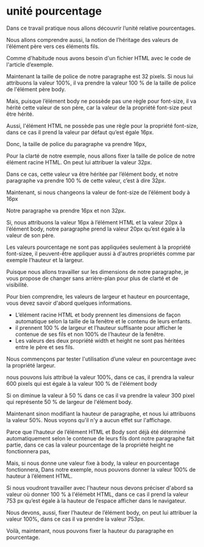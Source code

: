 #  unité pourcentage

Dans ce travail pratique nous allons découvrir l’unité relative pourcentages.

Nous allons comprendre aussi, la notion de l’héritage des valeurs de l’élément père vers ces éléments fils. 

Comme d'habitude nous avons besoin d'un fichier HTML avec le code de l'article d’exemple. 

Maintenant la taille de police de notre paragraphe est 32 pixels.
 Si nous lui attribuons la valeur 100%, il va prendre la valeur 100 % de la taille de police de l'élément père body.

Mais, puisque l’élément body ne possède pas une règle pour font-size, il va hérité cette valeur de son père, car la valeur de la propriété font-size peut être hérité.

Aussi, l'élément HTML ne possède pas une règle pour la propriété font-size, dans ce cas il prend la valeur par défaut qu’est égale 16px. 

Donc, la taille de police du paragraphe va prendre 16px, 

Pour la clarté de notre exemple, nous allons fixer la taille de police de notre élément racine HTML. On peut lui attribuer la valeur 32px.

Dans ce cas, cette valeur va être héritée par l’élément body, et notre paragraphe va prendre 100 % de cette valeur, c’est à dire 32px.

Maintenant, si nous changeons la valeur de font-size de l’élément body à 16px

Notre paragraphe va prendre 16px et non 32px.

Si, nous attribuons la valeur 16px à l’élément HTML et la valeur 20px à l’élément body, 
notre paragraphe prend la valeur 20px qu’est égale à la valeur de son père.


Les valeurs pourcentage ne sont pas appliquées seulement à la propriété font-sizee, il peuvent-être appliquer aussi à d'autres propriétés comme par exemple l’hauteur et la largeur.

Puisque nous allons travailler sur les dimensions de notre paragraphe, je vous propose de changer sans arrière-plan pour plus de clarté et de visibilité.

Pour bien comprendre, les valeurs de largeur et hauteur en pourcentage, vous devez savoir d'abord quelques informations.

- L’élément racine HTML et body prennent les dimensions de façon automatique selon la taille de la fenêtre et le contenu de leurs enfants. 
- il prennent 100 % de largeur et l’hauteur suffisante pour afficher le contenue de ses fils et non 100% de l’hauteur de la fenêtre.
- Les valeurs des deux propriété width et height ne sont pas héritées entre le père et ses fils.

Nous commençons par tester l'utilisation d’une valeur en pourcentage avec la propriété largeur.

nous pouvons luis attribué la valeur 100%, dans ce cas,  il  prendra la valeur 600 pixels  qui est égale à  la valeur 100 % de l'élément body 

Si on diminue la valeur à 50 % dans ce cas il va prendre la valeur 300 pixel qui représente 50 % de largeur  de l'élément body. 

Maintenant sinon modifiant la hauteur de paragraphe, et nous lui attribuons la valeur 50%.
Nous voyons qu'il n'y a aucun effet sur l'affichage.

Parce que l’hauteur de l’élément HTML et Body sont déjà été déterminé automatiquement selon le contenue de leurs fils dont notre paragraphe fait partie, dans ce cas la valeur pourcentage de la propriété height ne fonctionnera pas, 

Mais, si nous donne une valeur fixe à body, la valeur en pourcentage fonctionnera, 
Dans notre exemple, nous pouvons donner la valeur 100% de hauteur à l’élément HTML.

Si nous voudront travailler avec l'hauteur nous devons préciser d'abord sa valeur où donner 100 % à l'élémebt  HTML, dans ce cas il prend la valeur 753 px qu’est égale à la hauteur de l’espace afficher dans le navigateur.

Nous devons, aussi, fixer l’hauteur de l’élément body, on peut lui attribuer la valeur 100%, dans ce cas il va prendre la valeur 753px.

Voilà, maintenant, nous pouvons fixer la hauteur du paragraphe en pourcentage.



